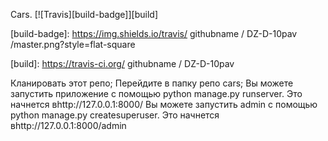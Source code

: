 Cars.
[![Travis][build-badge]][build]

[build-badge]: https://img.shields.io/travis/ githubname / DZ-D-10pav /master.png?style=flat-square

[build]: https://travis-ci.org/ githubname / DZ-D-10pav

 Кланировать этот репо;
 Перейдите в папку репо cars;
 Вы можете запустить приложение с помощью python manage.py runserver. Это начнется вhttp://127.0.0.1:8000/
 Вы можете запустить admin с помощью python manage.py createsuperuser. Это начнется вhttp://127.0.0.1:8000/admin
